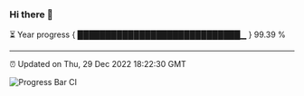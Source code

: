 ### Hi there 👋

⏳ Year progress { █████████████████████████████▁ } 99.39 %

---

⏰ Updated on Thu, 29 Dec 2022 18:22:30 GMT

![Progress Bar CI](https://github.com/ZhaoGui/ZhaoGui/workflows/Progress%20Bar%20CI/badge.svg)
